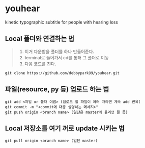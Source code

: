 # youhear
kinetic typographic subtitle for people with hearing loss

## Local 폴더와 연결하는 법
> 1. 이거 다운받을 폴더를 하나 만들어준다.
> 2. terminal로 들어가서 cd를 통해 그 폴더로 이동
> 3. 다음 코드를 친다.

    git clone https://github.com/debbypark99/youhear.git
    
## 파일(resource, py 등) 업로드 하는 법

    git add <파일 or 폴더 이름> (업로드 할 파일이 여러 개라면 계속 add 반복)
    git commit -m "<commit에 대충 설명하는 메세지>"
    git push origin <branch name> (일단은 master에 올리면 될 듯)
    
## Local 저장소를 여기 꺼로 update 시키는 법

    git pull origin <branch name> (일단 master)
    
